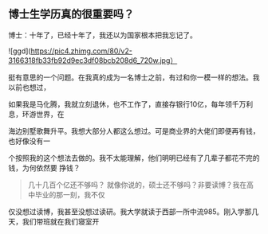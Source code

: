 ## 博士生学历真的很重要吗？
博士：十年了，已经十年了，我还以为国家根本把我忘记了。

![ggd](https://pic4.zhimg.com/80/v2-3166318fb33fb92d9ec3df08bcb208d6_720w.jpg）

挺有意思的一个问题。在我真的成为一名博士之前，有过和你一模一样的想法。我以前也想过，

如果我是马化腾，我就立刻退休，也不工作了，直接存银行10亿，每年领千万利息，环游世界，在

海边别墅歌舞升平。我想大部分人都这么想过。可是商业界的大佬们即便再有钱，也好像没有一


个按照我的这个想法去做的。我不太能理解，他们明明已经有了几辈子都花不完的钱，为何依然要
挣钱？
>几十几百个亿还不够吗？
就像你说的，硕士还不够吗？非要读博？我在高中毕业的那一刻，我不仅

仅没想过读博，我甚至没想过读研。我大学就读于西部一所中流985。刚入学那几天，我们带班就在我们寝室开


